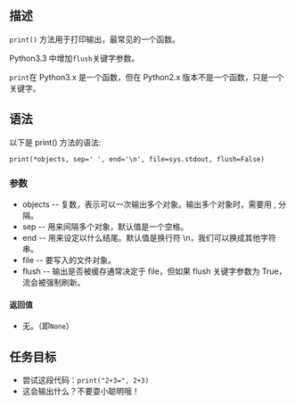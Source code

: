 ## 描述
`print()` 方法用于打印输出，最常见的一个函数。

Python3.3 中增加`flush`关键字参数。

`print`在 Python3.x 是一个函数，但在 Python2.x 版本不是一个函数，只是一个关键字。

## 语法
以下是 print() 方法的语法:

`print(*objects, sep=' ', end='\n', file=sys.stdout, flush=False)`
### 参数
 - objects -- 复数，表示可以一次输出多个对象。输出多个对象时，需要用 , 分隔。  
 - sep -- 用来间隔多个对象，默认值是一个空格。  
 - end -- 用来设定以什么结尾。默认值是换行符 \n，我们可以换成其他字符串。  
 - file -- 要写入的文件对象。  
 - flush -- 输出是否被缓存通常决定于 file，但如果 flush 关键字参数为 True，流会被强制刷新。  

#### 返回值
 - 无。（即`None`）  

## 任务目标
 - 尝试这段代码：`print("2+3=", 2+3)`
 - 这会输出什么？不要耍小聪明哦！